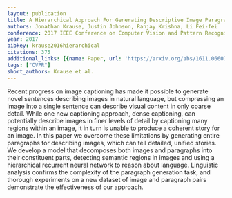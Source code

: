 ```yaml
---
layout: publication
title: A Hierarchical Approach For Generating Descriptive Image Paragraphs
authors: Jonathan Krause, Justin Johnson, Ranjay Krishna, Li Fei-fei
conference: 2017 IEEE Conference on Computer Vision and Pattern Recognition (CVPR)
year: 2017
bibkey: krause2016hierarchical
citations: 375
additional_links: [{name: Paper, url: 'https://arxiv.org/abs/1611.06607'}]
tags: ["CVPR"]
short_authors: Krause et al.
---
```

Recent progress on image captioning has made it possible to generate novel
sentences describing images in natural language, but compressing an image into
a single sentence can describe visual content in only coarse detail. While one
new captioning approach, dense captioning, can potentially describe images in
finer levels of detail by captioning many regions within an image, it in turn
is unable to produce a coherent story for an image. In this paper we overcome
these limitations by generating entire paragraphs for describing images, which
can tell detailed, unified stories. We develop a model that decomposes both
images and paragraphs into their constituent parts, detecting semantic regions
in images and using a hierarchical recurrent neural network to reason about
language. Linguistic analysis confirms the complexity of the paragraph
generation task, and thorough experiments on a new dataset of image and
paragraph pairs demonstrate the effectiveness of our approach.